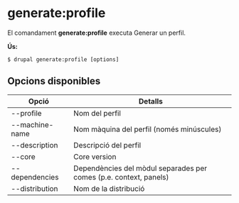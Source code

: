 # generate:profile
El comandament **generate:profile** executa Generar un perfil.

**Ús:**
```
$ drupal generate:profile [options] 
```

## Opcions disponibles
Opció | Detalls
-------|-------------
--profile | Nom del perfil
--machine-name | Nom màquina del perfil (només minúscules)
--description | Descripció del perfil
--core | Core version
--dependencies | Dependències del mòdul separades per comes (p.e. context, panels)
--distribution | Nom de la distribució
